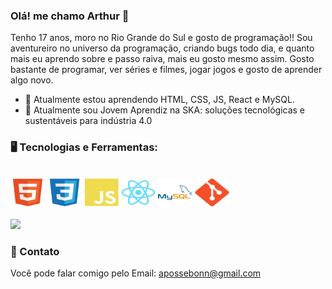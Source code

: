 ### Olá! me chamo Arthur 👋

Tenho 17 anos, moro no Rio Grande do Sul e gosto de programação!! Sou aventureiro no universo da programação, criando bugs todo dia, e quanto mais eu aprendo sobre e passo raiva, mais eu gosto mesmo assim. Gosto bastante de programar, ver séries e filmes, jogar jogos e gosto de aprender algo novo.

- 🌱 Atualmente estou aprendendo HTML, CSS, JS, React e MySQL.
- 🔭 Atualmente sou Jovem Aprendiz na SKA: soluções tecnológicas e sustentáveis para indústria 4.0

### 🖥️ Tecnologias e Ferramentas: 

<div style="display: inline_block"><br>
  <img alt="Icon HTML" height="45" width="55" src="https://raw.githubusercontent.com/devicons/devicon/master/icons/html5/html5-original.svg">
  <img alt="Icon CSS" height="45" width="55" src="https://raw.githubusercontent.com/devicons/devicon/master/icons/css3/css3-original.svg">
  <img alt="Icon JavaScript" height="45" width="55" src="https://raw.githubusercontent.com/devicons/devicon/master/icons/javascript/javascript-plain.svg">
  <img alt="Icon React" height="45" width="55" src="https://github.com/devicons/devicon/blob/master/icons/react/react-original.svg">
  <img alt="Icon MySQL" height="45" width="55" src="https://github.com/devicons/devicon/blob/master/icons/mysql/mysql-original-wordmark.svg">
  <img alt="Icon Git" height="45" width="55" src="https://github.com/devicons/devicon/blob/master/icons/git/git-original.svg">
</div>

<div>
  <br>
  <a href="https://github.com/ArthurPosse">
    <img heigth="180cm" src="https://github-readme-stats.vercel.app/api/top-langs/?username=ArthurPosse&layout=compact&theme=tokyonight">
  </a>
</div>

### 💬 Contato
Você pode falar comigo pelo Email: apossebonn@gmail.com
